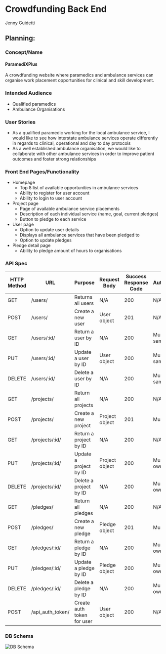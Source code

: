 # Crowdfunding Back End
Jenny Guidetti

## Planning:
### Concept/Name
#### ParamediXPlus

A crowdfunding website where paramedics and ambulance services can organise work placement opportunities for clinical and skill development. 

### Intended Audience
- Qualified paramedics
- Ambulance Organisations

### User Stories
- As a qualified paramedic working for the local ambulance service, I would like to see how interstate ambulance services operate differently in regards to clinical, operational and day to day protocols
- As a well established ambulance organisation, we would like to collaborate with other ambulance services in order to improve patient outcomes and foster strong relationships

### Front End Pages/Functionality
- Homepage
    - Top 8 list of available opportunities in ambulance services
    - Ability to register for user account
    - Ability to login to user account
- Project page
    - Page of available ambulance service placements
    - Description of each individual service (name, goal, current pledges)
    - Button to pledge to each service
- User page
    - Option to update user details
    - Displays all ambulance services that have been pledged to
    - Option to update pledges
- Pledge detail page
    - Ability to pledge amount of hours to organisations

### API Spec

| HTTP Method | URL | Purpose | Request Body | Success Response Code | Authentication/Authorisation |
| ----------- | --- | ------- | ------------ | --------------------- | ---------------------------- |
| GET | /users/ | Returns all users | N/A | 200 | N/A |
| POST | /users/ | Create a new user | User object | 201 | N/A |
| GET | /users/:id/ | Return a user by ID | N/A | 200 | Must be logged in. Must be same user. |
| PUT | /users/:id/ | Update a user by ID | User object | 200 | Must be logged in. Must be same user. |
| DELETE | /users/:id/ | Delete a user by ID | N/A | 200 | Must be logged in. Must be same user. |
| GET | /projects/ | Return all projects | N/A | 200 | N/A |                              |
| POST | /projects/ | Create a new project | Project object | 201 | Must be logged in. |
| GET | /projects/:id/ | Return a project by ID | N/A | 200 | N/A |
| PUT | /projects/:id/ | Update a project by ID | Project object | 200 | Must be logged in. Must be owner of project. |
| DELETE | /projects/:id/ | Delete a project by ID | N/A | 200 | Must be logged in. Must be owner of project |
| GET | /pledges/ | Return all pledges | N/A | 200 | N/A |
| POST | /pledges/ | Create a new pledge | Pledge object | 201 | Must be logged in. |
| GET | /pledges/:id/ | Return a pledge by ID | N/A | 200 | Must be logged in. Must be owner of pledge |
| PUT | /pledges/:id/ | Update a pledge by ID | Pledge object | 200 | Must be logged in. Must be owner of pledge |
| DELETE | /pledges/:id/ | Delete a pledge by ID | N/A | 200 | Must be logged in. Must be owner of pledge. |
| POST | /api_auth_token/ | Create auth token for user | User object | 200 | N/A

### DB Schema
![DB Schema](../crowdfunding_back_end/img/db_schema.png)
